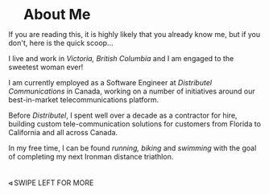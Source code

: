
<h1 style="margin:0 30px;">About Me</h1>

If you are reading this, it is highly likely that you already know me, but if you don't, here is the quick scoop...

I live and work in _Victoria, British Columbia_ and I am engaged to the sweetest woman ever!

I am currently employed as a Software Engineer at _Distributel Communications_ in Canada, working on a number of initiatives around our best-in-market telecommunications platform.  

Before _Distributel_, I spent well over a decade as a contractor for hire, building custom tele-<wbr />communication solutions for customers from Florida to California and all across Canada.

In my free time, I can be found _running, biking_ and _swimming_ with the goal of completing my next Ironman distance triathlon.

<p class="agencyvc" style="margin-top:35px;"><strong>&#9667;</strong> SWIPE LEFT FOR MORE</p>
<!-- 
See the [TRAINING LOG](/traininglog/) 

That process is documented daily in the [TRAINING LOG](/traininglog/) 
section of this website.

![Haleakalā, Maui](/assets/jpg/IMG_2467-976x550.jpg 10,023ft above the Pacific) 
![To celebrate my 47th birthday, I ran a half marathon in Savona, Italy](/assets/jpg/IMG_0442-550x550.jpeg 2018 SAVONA MEZZA MARATONA)
-->
![](/assets/jpg/2021-ironman-italy-finishline-826x550.jpeg)
